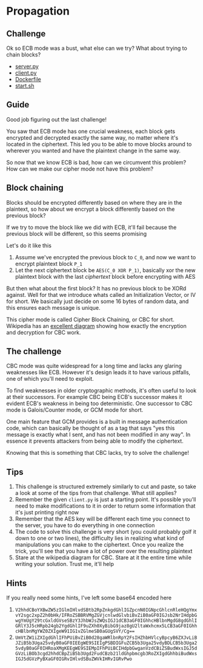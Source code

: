 # Propagation

## Challenge

Ok so ECB mode was a bust, what else can we try? What about trying to chain blocks?
- [server.py](/challenge-sources/propagation/server.py)
- [client.py](/challenge-sources/propagation/client.py)
- [Dockerfile](/challenge-sources/propagation/Dockerfile)
- [start.sh](/challenge-sources/propagation/start.sh)


## Guide
Good job figuring out the last challenge!

You saw that ECB mode has one crucial weakness, each block gets encrypted and decrypted exactly the same way, no matter where it's located in the ciphertext. This led you to be able to move blocks around to wherever you wanted and have the plaintext change in the same way.

So now that we know ECB is bad, how can we circumvent this problem? How can we make our cipher mode not have this problem?

## Block chaining

Blocks should be encrypted differently based on where they are in the plaintext, so how about we encrypt a block differently based on the previous block?

If we try to move the block like we did with ECB, it'll fail because the previous block will be different, so this seems promising

Let's do it like this
1. Assume we've encrypted the previous block to `C_0`, and now we want to encrypt plaintext block `P_1`
2. Let the next ciphertext block be `AES(C_0 XOR P_1)`, basically xor the new plaintext block with the last _ciphertext_ block before encrypting with AES

But then what about the first block? It has no previous block to be XORd against. Well for that we introduce whats called an Initialization Vector, or IV for short. We basically just decide on some 16 bytes of random data, and this ensures each message is unique.

This cipher mode is called Cipher Block Chaining, or CBC for short. Wikipedia has an [excellent diagram](https://en.wikipedia.org/wiki/Block_cipher_mode_of_operation#Cipher_block_chaining_(CBC)) showing how exactly the encryption and decryption for CBC work.


## The challenge

CBC mode was quite widespread for a long time and lacks any glaring weaknesses like ECB. However it's design leads it to have various pitfalls, one of which you'll need to exploit.

To find weaknesses in older cryptographic methods, it's often useful to look at their successors. For example CBC being ECB's successor makes it evident ECB's weakness in being too deterministic. One successor to CBC mode is Galois/Counter mode, or GCM mode for short.

One main feature that GCM provides is a built in message authentication code, which can basically be thought of as a tag that says "yes this message is exactly what I sent, and has not been modified in any way". In essence it prevents attackers from being able to modify the ciphertext.

Knowing that this is something that CBC lacks, try to solve the challenge!

## Tips

1. This challenge is structured extremely similarly to cut and paste, so take a look at some of the tips from that challenge. What still applies?
2. Remember the given `client.py` is just a starting point. It's possible you'll need to make modifications to it in order to return some information that it's just printing right now
3. Remember that the AES key will be different each time you connect to the server, you have to do everything in one connection
4. The code to solve this challenge is very short (you could probably golf it down to one or two lines), the difficulty lies in realizing what kind of manipulations you can make to the ciphertext. Once you realize the trick, you'll see that you have a lot of power over the resulting plaintext
5. Stare at the wikipedia diagram for CBC. Stare at it the entire time while writing your solution. Trust me, it'll help

## Hints

If you really need some hints, I've left some base64 encoded here

1. `V2hhdCBoYXBwZW5zIGlmIHlvdSBtb2RpZnkgdGhlIGZpcnN0IGNpcGhlcnRleHQgYmxvY2sgc2xpZ2h0bHk/IFRoZSBBRVMgZGVjcnlwdGlvbiBvZiB0aGF0IGJsb2NrIHdpbGwgYmUgY29tcGxldGVseSBzY3JhbWJsZWQsIGJ1dCB3aGF0IGhhcHBlbnMgdG8gdGhlIGRlY3J5cHRpb24gb2YgdGhlIF9uZXh0XyBibG9jaz8gU2ltaWxhcmx5LCB3aGF0IGhhcHBlbnMgYWZ0ZXIgeW91IG1vZGlmeSB0aGUgSVY/Cg==`
2. `UmVtZW1iZXIgdGhlIFhPUiBvZiB0d28gaWRlbnRpY2FsIHZhbHVlcyBpcyB6ZXJvLiBJZiB5b3Uga25vdyB0aGF0IEEgWE9SIEIgPSBDIGFuZCB5b3Uga25vdyBDLCB5b3Uga25vdyB0aGF0IHRoaXMgKEEgWE9SIEMpIFhPUiBCIHdpbGwganVzdCBiZSBudWxsIGJ5dGVzLiBOb3cgd2hhdCBpZiB5b3Ugd2FudCBzb21ldGhpbmcgb3RoZXIgdGhhbiBudWxsIGJ5dGVzPyBXaGF0IGRvIHlvdSBuZWVkIHRvIGRvPwo`